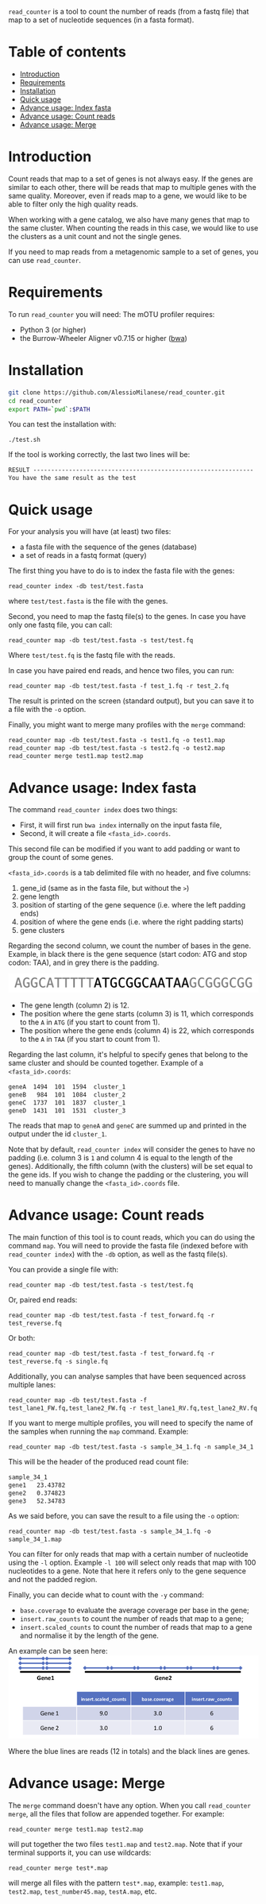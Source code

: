 `read_counter` is a tool to count the number of reads (from a fastq file) that map to a set of nucleotide sequences (in a fasta format).

# Table of contents

* [Introduction](#introduction)
* [Requirements](#requirements)
* [Installation](#installation)
* [Quick usage](#quick-usage)
* [Advance usage: Index fasta](#advance-usage-index-fasta)
* [Advance usage: Count reads](#advance-usage-count-reads)
* [Advance usage: Merge](#advance-usage-merge)



# Introduction

Count reads that map to a set of genes is not always easy. If the genes are similar to each other, there will be reads that map to multiple genes with the same quality. Moreover, even if reads map to a gene, we would like to be able to filter only the high quality reads.

When working with a gene catalog, we also have many genes that map to the same cluster. When counting the reads in this case, we would like to use the clusters as a unit count and not the single genes.

If you need to map reads from a metagenomic sample to a set of genes, you can use `read_counter`.




# Requirements

To run `read_counter` you will need:
The mOTU profiler requires:
* Python 3 (or higher)
* the Burrow-Wheeler Aligner v0.7.15 or higher ([bwa](https://github.com/lh3/bwa))



# Installation

```bash
git clone https://github.com/AlessioMilanese/read_counter.git
cd read_counter
export PATH=`pwd`:$PATH
```

You can test the installation with:
```
./test.sh
```
If the tool is working correctly, the last two lines will be:
```
RESULT --------------------------------------------------------------
You have the same result as the test
```

# Quick usage

For your analysis you will have (at least) two files:
- a fasta file with the sequence of the genes (database)
- a set of reads in a fastq format (query)

The first thing you have to do is to index the fasta file with the genes:
```
read_counter index -db test/test.fasta
```

where `test/test.fasta` is the file with the genes.

Second, you need to map the fastq file(s) to the genes. In case you have only one fastq file, you can call:
```
read_counter map -db test/test.fasta -s test/test.fq
```
Where `test/test.fq` is the fastq file with the reads.

In case you have paired end reads, and hence two files, you can run:
```
read_counter map -db test/test.fasta -f test_1.fq -r test_2.fq
```

The result is printed on the screen (standard output), but you can save it to a file with the `-o` option.

Finally, you might want to merge many profiles with the `merge` command:
```
read_counter map -db test/test.fasta -s test1.fq -o test1.map
read_counter map -db test/test.fasta -s test2.fq -o test2.map
read_counter merge test1.map test2.map
```






# Advance usage: Index fasta

The command `read_counter index` does two things:
- First, it will first run `bwa index` internally on the input fasta file,
- Second, it will create a file `<fasta_id>.coords`.

This second file can be modified if you want to add padding or want to group the count of some genes.

`<fasta_id>.coords` is a tab delimited file with no header, and five columns:
1. gene_id (same as in the fasta file, but without the `>`)
2. gene length
3. position of starting of the gene sequence (i.e. where the left padding ends)
4. position of where the gene ends (i.e. where the right padding starts)
5. gene clusters

Regarding the second column, we count the number of bases in the gene.
Example, in black there is the gene sequence (start codon: ATG and stop codon: TAA), and in grey there is the padding.

![example_gene:AGGCATTTTT ATGCGGCAATAA GCGGGCGG](https://github.com/AlessioMilanese/read_counter/blob/master/pics/example_gene.png)

- The gene length (column 2) is 12.
- The position where the gene starts (column 3) is 11, which corresponds to the `A` in `ATG` (if you start to count from 1).
- The position where the gene ends (column 4) is 22, which corresponds to the `A` in `TAA` (if you start to count from 1).

Regarding the last column, it's helpful to specify genes that belong to the same cluster and should be counted together. Example of a `<fasta_id>.coords`:
```
geneA  1494  101  1594  cluster_1
geneB   984  101  1084  cluster_2
geneC  1737  101  1837  cluster_1
geneD  1431  101  1531  cluster_3
```
The reads that map to `geneA` and `geneC` are summed up and printed in the output under the id `cluster_1`.

Note that by default, `read_counter index` will consider the genes to have no padding (i.e. column 3 is `1` and column 4 is equal to the length of the genes). Additionally, the fifth column (with the clusters) will be set equal to the gene ids. If you wish to change the padding or the clustering, you will need to manually change the `<fasta_id>.coords` file.






# Advance usage: Count reads

The main function of this tool is to count reads, which you can do using the command `map`.
You will need to provide the fasta file (indexed before with `read_counter index`) with the `-db` option, as well as the fastq file(s).

You can provide a single file with:
```
read_counter map -db test/test.fasta -s test/test.fq
```

Or, paired end reads:
```
read_counter map -db test/test.fasta -f test_forward.fq -r test_reverse.fq
```

Or both:
```
read_counter map -db test/test.fasta -f test_forward.fq -r test_reverse.fq -s single.fq
```

Additionally, you can analyse samples that have been sequenced across multiple lanes:
```
read_counter map -db test/test.fasta -f test_lane1_FW.fq,test_lane2_FW.fq -r test_lane1_RV.fq,test_lane2_RV.fq
```

If you want to merge multiple profiles, you will need to specify the name of the samples when running the `map` command. Example:
```
read_counter map -db test/test.fasta -s sample_34_1.fq -n sample_34_1
```

This will be the header of the produced read count file:
```
sample_34_1
gene1   23.43782
gene2   0.374823
gene3   52.34783
```

As we said before, you can save the result to a file using the `-o` option:
```
read_counter map -db test/test.fasta -s sample_34_1.fq -o sample_34_1.map
```

You can filter for only reads that map with a certain number of nucleotide using the `-l` option. Example `-l 100` will select only reads that map with 100 nucleotides to a gene. Note that here it refers only to the gene sequence and not the padded region.

Finally, you can decide what to count with the `-y` command:
- `base.coverage` to evaluate the average coverage per base in the gene;
- `insert.raw_counts` to count the number of reads that map to a gene;
- `insert.scaled_counts` to count the number of reads that map to a gene and normalise it by the length of the gene. 


An example can be seen here:
![example_read_count](https://github.com/AlessioMilanese/read_counter/blob/master/pics/read_count_example.png)

Where the blue lines are reads (12 in totals) and the black lines are genes.



# Advance usage: Merge

The `merge` command doesn't have any option. When you call `read_counter merge`, all the files that follow are appended together. For example:
```
read_counter merge test1.map test2.map
```
will put together the two files `test1.map` and `test2.map`. Note that if your terminal supports it, you can use wildcards:
```
read_counter merge test*.map
```
will merge all files with the pattern `test*.map`, example: `test1.map`, `test2.map`, `test_number45.map`, `testA.map`, etc.
